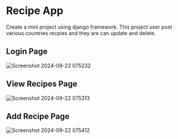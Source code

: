 # Recipe App

Create a mini project using django framework. This project user post various countries recpies and they are can update and delete.

## Login Page
![Screenshot 2024-09-22 075232](https://github.com/user-attachments/assets/0da0e832-7fc9-48c6-b5c3-67ef33f73acd)

## View Recipes Page
![Screenshot 2024-09-22 075313](https://github.com/user-attachments/assets/f0091a9a-745a-4b85-a8aa-a2f0e0ce9f11)

## Add Recipe Page
![Screenshot 2024-09-22 075412](https://github.com/user-attachments/assets/73d08899-79c5-4f80-9d60-8b917fa911b6)
